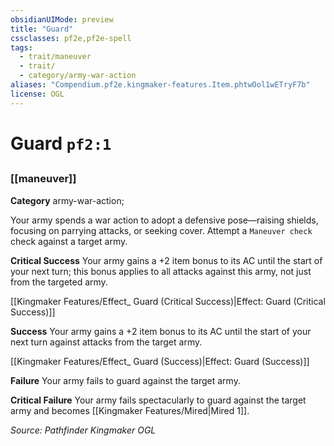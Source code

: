 ```yaml
---
obsidianUIMode: preview
title: "Guard"
cssclasses: pf2e,pf2e-spell
tags:
  - trait/maneuver
  - trait/
  - category/army-war-action
aliases: "Compendium.pf2e.kingmaker-features.Item.phtwOol1wETryF7b"
license: OGL
---
```

# Guard `pf2:1`
## 
### [[maneuver]]

**Category** army-war-action; 




Your army spends a war action to adopt a defensive pose—raising shields, focusing on parrying attacks, or seeking cover. Attempt a `Maneuver check` check against a target army.

**Critical Success** Your army gains a +2 item bonus to its AC until the start of your next turn; this bonus applies to all attacks against this army, not just from the targeted army.

[[Kingmaker Features/Effect_ Guard (Critical Success)|Effect: Guard (Critical Success)]]

**Success** Your army gains a +2 item bonus to its AC until the start of your next turn against attacks from the target army.

[[Kingmaker Features/Effect_ Guard (Success)|Effect: Guard (Success)]]

**Failure** Your army fails to guard against the target army.

**Critical Failure** Your army fails spectacularly to guard against the target army and becomes [[Kingmaker Features/Mired|Mired 1]].

*Source: Pathfinder Kingmaker*
*OGL*